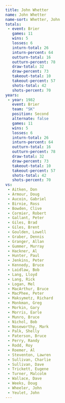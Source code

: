 ```yaml
---
title: John Whetter
name: John Whetter
name-sort: Whetter, John
totals:
 - event: Brier
   games: 11
   wins: 5
   losses: 6
   inturn-total: 26
   inturn-percent: 64
   outturn-total: 16
   outturn-percent: 78
   draw-total: 32
   draw-percent: 73
   takeout-total: 10
   takeout-percent: 57
   shots-total: 42
   shots-percent: 70
years:
 - year: 1982
   event: Brier
   team: "SK"
   position: Second
   alternate: false
   games: 11
   wins: 5
   losses: 6
   inturn-total: 26
   inturn-percent: 64
   outturn-total: 16
   outturn-percent: 78
   draw-total: 32
   draw-percent: 73
   takeout-total: 10
   takeout-percent: 57
   shots-total: 42
   shots-percent: 70
vs:
 - Aitken, Don
 - Armour, Doug
 - Aucoin, Gabriel
 - Birnie, Ross
 - Bowden, Clive
 - Cormier, Robert
 - Gallant, Peter
 - Giles, Brad
 - Giles, Brent
 - Goulden, Lowell
 - Graber, Dennis
 - Granger, Allan
 - Gummer, Murray
 - Hackner, Al
 - Hunter, Paul
 - Jenkins, Peter
 - Kennedy, Bruce
 - Laidlaw, Bob
 - Lang, Lloyd
 - Lang, Rick
 - Logan, Mel
 - MacArthur, Bruce
 - MacPhee, Peter
 - Maksymetz, Richard
 - Monkman, Greg
 - Morkin, Gary
 - Morris, Earle
 - Munro, Bruce
 - Nichol, Bob
 - Noseworthy, Mark
 - Palk, Shelly
 - Paterson, Bruce
 - Perry, Randy
 - Rodd, Roy
 - Roemer, Al
 - Steventon, Lawren
 - Sullivan, Charlie
 - Sullivan, Dave
 - Trickett, Eugene
 - Turner, Malcolm
 - Wallace, Dave
 - Weeks, Doug
 - Wheeler, John
 - Yeulet, John
---
```

